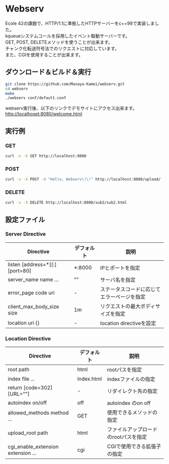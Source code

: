 # Webserv

Ecole 42の課題で、HTTP/1.1に準拠したHTTPサーバーをc++98で実装しました。  
kqueueシステムコールを採用したイベント駆動サーバーです。  
GET, POST, DELETEメソッドを使うことが出来ます。  
チャンク化転送符号法でのリクエストに対応しています。  
また、CGIを使用することが出来ます。

## ダウンロード＆ビルド＆実行

```sh
git clone https://github.com/Masaya-Kamei/webserv.git
cd webserv
make
./webserv conf/default.conf
```

webserv実行後、以下のリンクでデモサイトにアクセス出来ます。  
[http://localhoset:8080/welcome.html](http://localhoset:8080/welcome.html)

## 実行例

### GET

```sh
curl -v -X GET http://localhost:8080
```

### POST

```sh
curl -v -X POST -d "Hello, Webserv\!\!" http://localhost:8080/upload/
```

### DELETE

```sh
curl -v -X DELETE http://localhost:8080/sub2/sub2.html
```

## 設定ファイル

### Server Directive

| Directive                      | デフォルト | 説明                                       |
| ------------------------------ | ---------- | ------------------------------------------ |
| listen [address=*][:][port=80] | *:8000     | IPとポートを指定                           |
| server_name name ...           | ""         | サーバ名を指定                             |
| error_page code uri            | -          | ステータスコードに応じてエラーページを指定 |
| client_max_body_size size      | 1m         | リクエストの最大ボディサイズを指定         |
| location uri {}                | -          | location directiveを設定                   |

### Location Directive

| Directive                          | デフォルト | 説明                                 |
| ---------------------------------- | ---------- | ------------------------------------ |
| root path                          | html       | rootパスを指定                       |
| index file ...                     | index.html | indexファイルの指定                  |
| return [code=302] [URL=""]         | -          | リダイレクト先の指定                 |
| autoindex on/off                   | off        | autoindex のon off                   |
| allowed_methods method ...         | GET        | 使用できるメソッドの指定             |
| upload_root path                   | html       | ファイルアップロードのrootパスを指定 |
| cgi_enable_extension extension ... | cgi        | CGIで使用できる拡張子の指定          |
